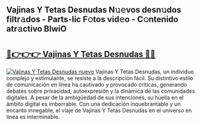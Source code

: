 ## Vajinas Y Tetas Desnudas N𝚞𝚎vos desn𝚞dos filtr𝚊dos - Parts-Iic F𝚘tos vid𝚎o - C𝚘ntenido atr𝚊ctivo BlwiO

# <h2><a href="http://mb7jz19.tromn.icu/?c=Vajinas+Y+Tetas+Desnudas">🔗👉👉👉 Vajinas Y Tetas Desnudas 🔗🔗</a></h2>

[![Vajinas Y Tetas Desnudas nuevo](https://i.imgur.com/pEAQMta.gif)](http://mb7jz19.tromn.icu/?c=Vajinas+Y+Tetas+Desnudas)
Vajinas Y Tetas Desnudas, un individuo complejo y estimulante, se resiste a la descripción fácil. Su distintivo estilo de comunicación en línea ha cautivado y provocado críticas, generando debates sobre privacidad, autoexpresión y la dinámica de las comunidades digitales. A pesar de la ambigüedad de sus intenciones, su huella en el ámbito digital es imborrable. Con una dedicación inquebrantable y un encanto innegable, el viaje de Vajinas Y Tetas Desnudas en el universo en línea es interminable.
